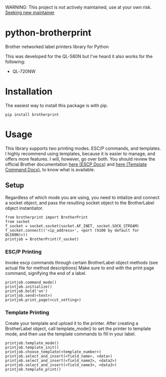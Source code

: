 WARNING: This project is not actively maintained, use at your own risk. [Seeking new maintainer](https://github.com/fozzle/python-brotherprint/issues/5)


python-brotherprint
===================

Brother networked label printers library for Python

This was developed for the QL-580N but I've heard it also works for the following:

* QL-720NW

Installation
============

The easiest way to install this package is with pip.
    
    pip install brotherprint

Usage
=====

This library supports two printing modes. ESC/P commands, and templates. I highly recommend using templates, because it is easier to manage, and offers more features. I will, however, go over both.
You should review the official Brother documentation [here (ESCP Docs)](http://www.mediafire.com/?3wbanr34bsr18dw) and [here (Template Command Docs)](http://www.mediafire.com/?v798mue7i58ed66), to know what is available.

## Setup
Regardless of which mode you are using, you need to intialize and connect a socket object, and pass the resulting socket object to the BrotherLabel object instantiator.

    from brotherprint import BrotherPrint
    from socket
    f_socket = socket.socket(socket.AF_INET, socket.SOCK_STREAM)
    f_socket.connect(('<ip_address>', <port (9100 by default for QL580N)>))
    printjob = BrotherPrint(f_socket)

### ESC/P Printing
Invoke escp commands through certain BrotherLabel object methods (see actual file for method descriptions)
Make sure to end with the print page command, signifying the end of a label.

    printjob.command_mode()
    printjob.initialize()
    printjob.bold('on')
    printjob.send(<text>)
    printjob.print_page(<cut_setting>)

### Template Printing
Create your template and upload it to the printer. After creating a BrotherLabel object, call template_mode() to set the printer to template mode, and then use the template commands to fill in your label.

    printjob.template_mode()
    printjob.template_init()
    printjob.choose_template(<template_number>)
    printjob.select_and_insert(<field_name>, <data>)
    printjob.select_and_insert(<field_name2>, <data2>)
    printjob.select_and_insert(<field_name3>, <data3>)
    printjob.template_print()

